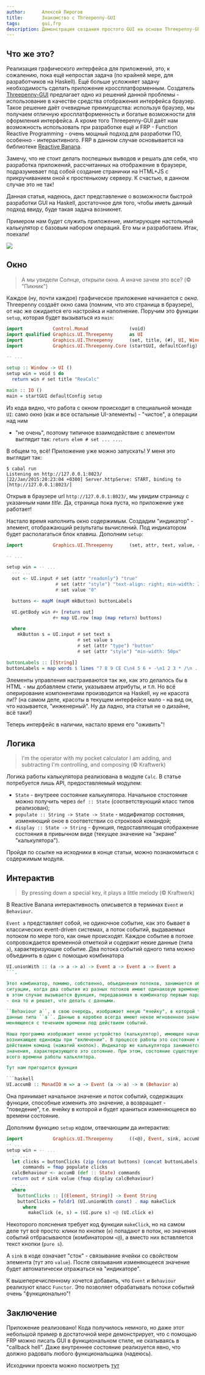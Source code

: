 ```yaml
---
author:      Алексей Пирогов
title:       Знакомство с Threepenny-GUI
tags:        gui,frp
description: Демонстрация создания простого GUI на основе Threepenny-GUI и Reactive Banana
---
```


## Что же это?

Реализация графического интерфейса для приложений, это, к сожалению, пока ещё
непростая задача (по крайней мере, для разработчиков на Haskell). Ещё больше
усложняет задачу необходимость сделать приложение кроссплатформенным. Создатель
[Threepenny-GUI](https://www.haskell.org/haskellwiki/Threepenny-gui) предлагает
одно из решений данной проблемы - использование в качестве средства отображения
интерфейса браузер. Такое решение даёт очевидные преимущества: используя браузер,
мы получаем отличную кросплатформенность и богатые возможности для оформления
интерфейса. А кроме того Threepenny-GUI даёт нам возможность использовать при
разработке ещё и FRP - Function Reactive Programming - очень мощный подход для
разработки ПО, особенно - интерактивного. FRP в данном случае основывается на
библиотеке [Reactive Banana](https://www.haskell.org/haskellwiki/Reactive-banana).

Замечу, что не стоит делать поспешных выводов и решать для себя, что разработка
приложений, рассчитанных на отображение в браузере, подразумевает под собой
создание странички на HTML+JS с прикручиванием оной к простенькому серверу.
К счастью, в данном случае это не так!

Данная статья, надеюсь, даст представление о возможности быстрой разработки
GUI на Haskell, достаточное для того, чтобы иметь данный подход ввиду,
буде такая задача возникнет.

Примером нам будет служить приложение, имитирующее настольный калькулятор
с базовым набором операций. Его мы и разработаем. Итак, поехали!

![](https://www.haskell.org/wikiupload/7/7c/Reactive-Banana-banana.png)

## Окно

> А мы увидели Солнце, открыли окна.
> А иначе зачем это все? (© "Пикник")

Каждое (ну, почти каждое) графическое приложение начинается с *окна*. Threepenny
создаёт окно сама (помним, что это страница в браузере), от нас же ожидается
его настройка и наполнение. Поручим это функции ``setup``, которая будет
вызываться из ``main``:

```haskell
import           Control.Monad               (void)
import qualified Graphics.UI.Threepenny      as UI
import           Graphics.UI.Threepenny      (set, title, (#), UI, Window)
import           Graphics.UI.Threepenny.Core (startGUI, defaultConfig)

-- ...

setup :: Window -> UI ()
setup win = void $ do
  return win # set title "ReaCalc"

main :: IO ()
main = startGUI defaultConfig setup
```

Из кода видно, что работа с окном происходит в специальной монаде ``UI``:
cамо окно (как и все остальные UI-элементы) - "чистое", а операции над ним
 - "не очень", поэтому типичное взаимодействие с элементом выглядит так:
 ``return elem # set ... ...``.

В общем то, всё! Приложение уже можно запускать! У меня это выглядит так:

```shell
$ cabal run
Listening on http://127.0.0.1:8023/
[22/Jan/2015:20:23:04 +0300] Server.httpServe: START, binding to [http://127.0.0.1:8023/]
```

Открыв в браузере url ``http://127.0.0.1:8023/``, мы увидим страницу с
указанным нами _title_. Да, страница пока пуста, но приложение уже работает!

Настало время наполнить окно содержимым. Создадим "индикатор" - элемент,
отображающий результаты вычислений. Под индикатором будет располагаться блок клавиш.
Дополним ``setup``:

```haskell
import           Graphics.UI.Threepenny      (set, attr, text, value, (#+))

-- ...

setup win = -- ...
  --- ...
  out <- UI.input # set (attr "readonly") "true"
                  # set (attr "style") "text-align: right; min-width: 240px"
                  # set value "0"

  buttons <- mapM (mapM mkButton) buttonLabels

  UI.getBody win #+ [return out]
                 #+ map UI.row (map (map return) buttons)

  where
    mkButton s = UI.input # set text s
                          # set value s
                          # set (attr "type") "button"
                          # set (attr "style") "min-width: 50px"

buttonLabels :: [[String]]
buttonLabels = map words $ lines "7 8 9 CE C\n4 5 6 + -\n1 2 3 * /\n . 0 ="
```

Элементы управления настраиваются так же, как это делалось бы в HTML - мы
добавляем стили, указываем атрибуты, и т.п. Но всё оперирование компонентами
производится на Haskell, ну не красота ли!? (на самом деле, красоты в текущем
интерфейсе мало - на вид он, что называется, "инженерный". Ну да ладно,
эта статья не о дизайне, всё таки!)

Теперь интерфейс в наличии, настало время его "оживить"!

## Логика

> I'm the operator with my pocket calculator
> I am adding, and subtracting
> I'm controlling, and composing (© Kraftwerk)

Логика работы калькулятора реализована в модуле ``Calc``. В статье потребуется
лишь API, предоставляемый модулем:

- ``State`` - внутреее состояние калькулятора. Начальное стостояние можно получить
через ``def :: State`` (соответствующий класс типов реализован);
- ``populate :: String -> State -> State`` - модификатор состояния,
изменяющий оное в соответствии со строковой командой;
- ``display :: State -> String`` - функция, педоставляющая отображение состояния
в привычном виде (текущее значение на "экране" "калькулятора").

Пройдя по ссылке на исходники в конце статьи, можно познакомиться с содержимым модуля.

## Интерактив

> By pressing down a special key,
> it plays a little melody (© Kraftwerk)

В Reactive Banana интерактивность описывется в терминах ``Event`` и ``Behaviour``.

``Event a`` представляет собой, не одиночное событие, как это бывает в классических
event-driven системах, а поток событий, выдаваемых потоком по мере того, как оные
происходят. Каждое событие в потоке сопровождается временной отметкой и содержит
некие данные (типа ``a``), характеризующие событие. Два потока событий одного типа
можно объединить в один с помощью комбинатора

```haskell
UI.unionWith :: (a -> a -> a) -> Event a -> Event a -> Event a
```.

Этот комбинатор, помимо, собственно, объединения потоков, занимается обработкой
ситуации, когда два события из разных потоков имеют одинаковую временную отметку:
в этом случае вызывается функция, передаваемая в комбинатор первым параметром
- она то и решает, что делать с данными.

``Behaviour a``, в свою очередь, изображает некую "ячейку", в которой *содержатся*
данные типа ``a``. Данные в коробке всегда имеют некое мгновенное значение,
меняющееся с течением времени под действием событий.

Наша программа изображает некое устройство (калькулятор), имеющее начальное состояние,
возникающее единожды при "включении". В процессе работы это состояние меняется под
действием команд (нажатий кнопок). Индикатор же калькулятора занимается отображением
значения, характеризующего это сотояние. При этом, состояние существует в течении
всего времени работы кальклятора.

Тут нам пригодится функция

```haskell
UI.accumB :: MonadIO m => a -> Event (a -> a) -> m (Behavior a)
```

Она принимает начальное значение и поток событий, содержащих функции, способные
изменить это значение, а возвращает - "поведение", т.е. ячейку в которой и будет
храниться изменяющееся во времени состояние.

Дополним функцию ``setup`` кодом, отвечающим да интерактив:

```haskell
import           Graphics.UI.Threepenny      ((<@), Event, sink, accumB)
-- ...
setup win = -- ...
  -- ...
  let clicks = buttonClicks (zip (concat buttons) (concat buttonLabels))
      commands = fmap populate clicks
  calcBehaviour <- accumB (def :: State) commands
  return out # sink value (fmap display calcBehaviour)
  -- ...
  where
    buttonClicks :: [(Element, String)] -> Event String
    buttonClicks = foldr1 (UI.unionWith const) . map makeClick
      where
        makeClick (e, s) = (UI.pure s) <@ (UI.click e)
```

Некоторого пояснения требует код функции ``makeClick``, но на самом деле тут
всё просто: клики по кнопке (``e``) попадают в поток, но значения событий
отбрасываются (комбинатором ``<@``), а вместо них вставляется текст кнопки
(``pure s``).

А ``sink`` в коде означает "сток" - связывание ячейки со свойством элемента
(тут это ``value``). После связывания изменяющееся значение будет автоматически
отражаться на "индикаторе".

К вышеперечисленному хочется добавить, что ``Event`` и ``Behaviour`` реализуют
класс ``Functor``. Это позволяет обрабатывать потоки событий очень "функционально"!

## Заключение

Приложение реализовано! Кода получилось немного, но даже этот небольшой пример
в достаточной мере демонстрирует, что с помощью FRP можно писать GUI в
функциональном стиле, не скатываясь в "callback hell". Даже внутреннее состояние
реализуется явно, что должно радовать любого функциональщика (надеюсь).

Исходники проекта можно посмотреть [тут](https://bitbucket.org/astynax/threep)

